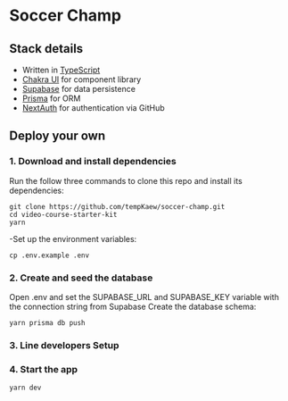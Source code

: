 # Soccer Champ

## Stack details

- Written in [TypeScript](https://www.typescriptlang.org/)
- [Chakra UI](https://chakra-ui.com/) for component library
- [Supabase](https://supabase.com/) for data persistence
- [Prisma](https://www.prisma.io/) for ORM
- [NextAuth](https://next-auth.js.org/) for authentication via GitHub

## Deploy your own

### 1. Download and install dependencies

Run the follow three commands to clone this repo and install its dependencies:

```
git clone https://github.com/tempKaew/soccer-champ.git
cd video-course-starter-kit
yarn
```

-Set up the environment variables:

```
cp .env.example .env
```

### 2. Create and seed the database

Open .env and set the SUPABASE_URL and SUPABASE_KEY variable with the connection string from Supabase
Create the database schema:

```
yarn prisma db push
```

### 3. Line developers Setup

### 4. Start the app

```
yarn dev
```
